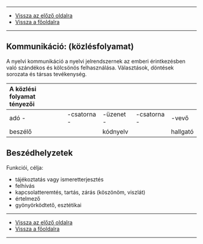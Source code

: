 
---

- [Vissza az előző oldalra](../nyelvtan.md)
- [Vissza a főoldalra](../../../../README.md)

---

## Kommunikáció: (közlésfolyamat)

A nyelvi kommunikáció a nyelvi jelrendszernek az emberi érintkezésben való szándékos és kölcsönös felhasználása.
Választások, döntések sorozata és társas tevékenység.

| A közlési folyamat tényezői |  |  |  |  |
| :-- | :-- | :-- | :-- | :-- |
| adó -| -csatorna -| -üzenet -| -csatorna -| -vevő |
| beszélő |  | kódnyelv |  | hallgató |

## Beszédhelyzetek

Funkciói, célja:
- tájékoztatás vagy ismeretterjesztés
- felhívás
- kapcsolatteremtés, tartás, zárás (köszönöm, viszlát)
- értelmező
- gyönyörködtető, esztétikai

---

- [Vissza az előző oldalra](../nyelvtan.md)
- [Vissza a főoldalra](../../../../README.md)

---
